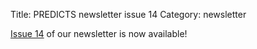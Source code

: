 Title: PREDICTS newsletter issue 14
Category: newsletter

[Issue 14]({filename}/newsletters/PREDICTSNewsletterSpring2019.pdf)
of our newsletter is now available!